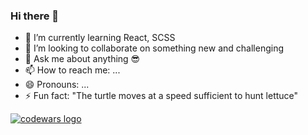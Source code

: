 ### Hi there 👋


- 🌱 I’m currently learning React, SCSS
- 👯 I’m looking to collaborate on something new and challenging
- 💬 Ask me about anything 😎
- 📫 How to reach me: ...
- 😄 Pronouns: ...
- ⚡ Fun fact: "The turtle moves at a speed sufficient to hunt lettuce"

<a href="https://www.codewars.com/users/Kabrax01/badges/large"><img alt="codewars logo" src="https://www.codewars.com/users/Kabrax01/badges/large"></a>
